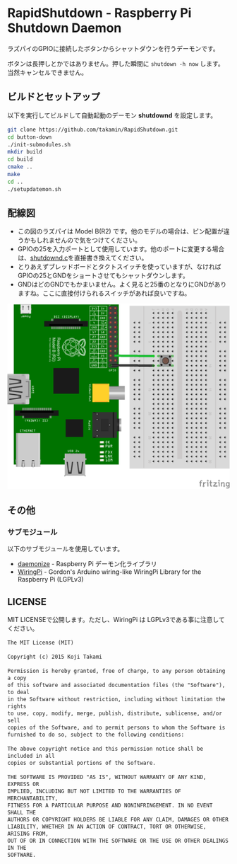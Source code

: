 RapidShutdown - Raspberry Pi Shutdown Daemon
============================================

ラズパイのGPIOに接続したボタンからシャットダウンを行うデーモンです。

ボタンは長押しとかではありません。押した瞬間に `shutdown -h now` します。当然キャンセルできません。

ビルドとセットアップ
--------------------

以下を実行してビルドして自動起動のデーモン __shutdownd__ を設定します。

```bash
git clone https://github.com/takamin/RapidShutdown.git
cd button-down
./init-submodules.sh
mkdir build
cd build
cmake ..
make
cd ..
./setupdatemon.sh
```

配線図
------

* この図のラズパイは Model B(R2) です。他のモデルの場合は、ピン配置が違うかもしれませんので気をつけてください。
* GPIOの25を入力ポートとして使用しています。他のポートに変更する場合は、[shutdownd.c](shutdownd.c)を直接書き換えてください。
* とりあえずブレッドボードとタクトスイッチを使っていますが、なければGPIOの25とGNDをショートさせてもシャットダウンします。
* GNDはどのGNDでもかまいません。よく見ると25番のとなりにGNDがありますね。ここに直接付けられるスイッチがあれば良いですね。

![GPIOの25番にスイッチを接続。もう一方の端子はGNDへ。](https://raw.githubusercontent.com/takamin/RapidShutdown/master/breadboard.png "ブレッドボード配線図")



その他
------

### サブモジュール

以下のサブモジュールを使用しています。

* [daemonize](https://github.com/takamin/daemonize) - Raspberry Pi デーモン化ライブラリ
* [WiringPi](https://github.com/takamin/WiringPi) - Gordon's Arduino wiring-like WiringPi Library for the Raspberry Pi (LGPLv3)


LICENSE
-------

MIT LICENSEで公開します。ただし、WiringPi は LGPLv3である事に注意してください。

```
The MIT License (MIT)

Copyright (c) 2015 Koji Takami

Permission is hereby granted, free of charge, to any person obtaining a copy
of this software and associated documentation files (the "Software"), to deal
in the Software without restriction, including without limitation the rights
to use, copy, modify, merge, publish, distribute, sublicense, and/or sell
copies of the Software, and to permit persons to whom the Software is
furnished to do so, subject to the following conditions:

The above copyright notice and this permission notice shall be included in all
copies or substantial portions of the Software.

THE SOFTWARE IS PROVIDED "AS IS", WITHOUT WARRANTY OF ANY KIND, EXPRESS OR
IMPLIED, INCLUDING BUT NOT LIMITED TO THE WARRANTIES OF MERCHANTABILITY,
FITNESS FOR A PARTICULAR PURPOSE AND NONINFRINGEMENT. IN NO EVENT SHALL THE
AUTHORS OR COPYRIGHT HOLDERS BE LIABLE FOR ANY CLAIM, DAMAGES OR OTHER
LIABILITY, WHETHER IN AN ACTION OF CONTRACT, TORT OR OTHERWISE, ARISING FROM,
OUT OF OR IN CONNECTION WITH THE SOFTWARE OR THE USE OR OTHER DEALINGS IN THE
SOFTWARE.
```

